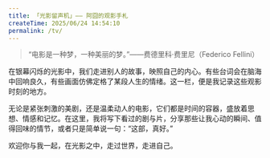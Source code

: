 ```yaml
---
title: 「光影留声机」—— 阿囧的观影手札
createTime: 2025/06/24 14:54:10
permalink: /tv/
---
```


>“电影是一种梦，一种美丽的梦。”——费德里科·费里尼（Federico Fellini）

在银幕闪烁的光影中，我们走进别人的故事，映照自己的内心。有些台词会在脑海中回响良久，有些画面仿佛定格了某段人生的情绪。这一栏，便是我记录这些观影时刻的地方。

无论是紧张刺激的美剧，还是温柔动人的电影，它们都是时间的容器，盛放着思想、情感和记忆。在这里，我将写下看过的剧与片，分享那些让我心动的瞬间、值得回味的情节，或者只是简单说一句：“这部，真好。”

欢迎你与我一起，在光影之中，走过世界，走进自己。


<CardGrid cols="4">
  <ImageCard
    image="https://img1.baidu.com/it/u=2559542315,3369447634&fm=253&app=138&f=JPEG?w=800&h=841"
  />
  <ImageCard
    image="https://img0.baidu.com/it/u=2790732359,617067529&fm=253&app=138&f=JPEG?w=500&h=666"
  />
  <ImageCard
    image="https://img0.baidu.com/it/u=1496715106,1314717563&fm=253&fmt=auto&app=138&f=JPEG?w=500&h=743"
  />
  <ImageCard
    image="https://img0.baidu.com/it/u=818995517,1803237279&fm=253&fmt=auto&app=120&f=JPEG?w=500&h=833"
  />
</CardGrid>